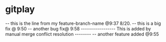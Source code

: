 # gitplay
-- this is the line from my feature-branch-name @9:37 8/20.
-- this is a big fix @ 9:50
-- another bug fix@ 9:58
----------------- This is added by manual merge conflict resolution --------
-- another feature added @9:55